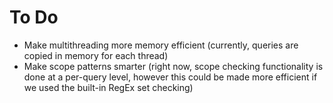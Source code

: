 # To Do

* Make multithreading more memory efficient (currently, queries are copied in memory for each thread)
* Make scope patterns smarter (right now, scope checking functionality is done at a per-query level, however this could be made more efficient if we used the built-in RegEx set checking)